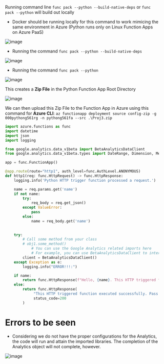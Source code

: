 Running command line `func pack --python --build-native-deps` or `func pack --python` will build out locally
- Docker should be running locally for this command to work mimicing the same environment in Azure (Python runs only on Linux Function Apps on Azure PaaS)

![image](https://github.com/macavall/PythonFunctionV2Import/assets/43223084/afb78e14-b446-40f1-bd49-47a4a7822c83)

- Running the command `func pack --python --build-native-deps`

![image](https://github.com/macavall/PythonFunctionV2Import/assets/43223084/88d4be0f-50ce-4db8-9e1e-3a29dfd9a620)


- Running the command `func pack --python`

![image](https://github.com/macavall/PythonFunctionV2Import/assets/43223084/c7539084-d40f-4084-98f0-e586172ee8e7)

This creates a **Zip File** in the Python Function App Root Directory

![image](https://github.com/macavall/PythonFunctionV2Import/assets/43223084/c33f2283-ed69-4e42-94e7-766998735d78)

We can then upload this Zip File to the Function App in Azure using this command for **Azure CLI**: `az functionapp deployment source config-zip -g 000pythong561rg -n pythong561fa --src .\Proj3.zip`

``` Python
import azure.functions as func
import datetime
import json
import logging

from google.analytics.data_v1beta import BetaAnalyticsDataClient
from google.analytics.data_v1beta.types import DateRange, Dimension, Metric, RunReportRequest

app = func.FunctionApp()

@app.route(route="http1", auth_level=func.AuthLevel.ANONYMOUS)
def http1(req: func.HttpRequest) -> func.HttpResponse:
    logging.info('Python HTTP trigger function processed a request.')

    name = req.params.get('name')
    if not name:
        try:
            req_body = req.get_json()
        except ValueError:
            pass
        else:
            name = req_body.get('name')
            
            
    try:
        # Call some method from your class
        # obj1.some_method()
            # You can use the Google Analytics related imports here
            # For example, you can use BetaAnalyticsDataClient to interact with Google Analytics data
        client = BetaAnalyticsDataClient()
    except Exception as e:
        logging.info("ERROR!!!:")

    if name:
        return func.HttpResponse(f"Hello, {name}. This HTTP triggered function executed successfully.")
    else:
        return func.HttpResponse(
             "This HTTP triggered function executed successfully. Pass a name in the query string or in the request body for a personalized response.",
             status_code=200
        )
```

# Errors to be seen
- Considering we do not have the proper configurations for the Analytics, the code will run and attain the imported libraries.  The completion of the Analytics object will not complete, however.

![image](https://github.com/macavall/PythonFunctionV2Import/assets/43223084/a65653fa-2e9b-4b5a-a3ea-9f9ffe960b76)


